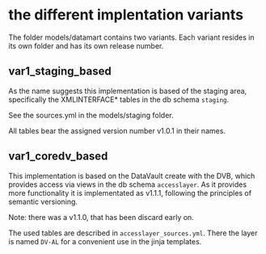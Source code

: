 # the different implentation variants

The folder models/datamart contains two variants.
Each variant resides in its own folder and has its own release number.

## var1_staging_based

As the name suggests this implementation is based of the staging area, specifically the XMLINTERFACE* tables in the db schema ```staging```.

See the sources.yml in the models/staging folder.

All tables bear the assigned version number v1.0.1 in their names.

## var1_coredv_based

This implementation is based on the DataVault create with the DVB,
which provides access via views in the db schema ```accesslayer```.
As it provides more functionality it is implementated as v1.1.1,
following the principles of semantic versioning.

Note: there was a v1.1.0, that has been discard early on.

The used tables are described in ```accesslayer_sources.yml```.
There the layer is named ```DV-AL``` for a convenient use in the jinja templates.

